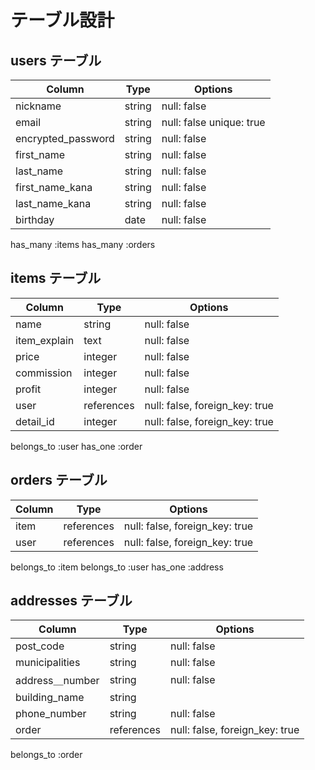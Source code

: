 # テーブル設計

## users テーブル

| Column             | Type   | Options                  |
| ------------------ | ------ | -----------              |
| nickname           | string | null: false              |
| email              | string | null: false  unique: true|
| encrypted_password | string | null: false              |
| first_name         | string | null: false              |
| last_name          | string | null: false              |
| first_name_kana    | string | null: false              |
| last_name_kana     | string | null: false              |
| birthday           | date   | null: false              |

has_many :items
has_many :orders

 ## items テーブル

| Column             | Type   | Options                  |
| ------------------ | ------ | -----------              |
| name               | string | null: false              |
| item_explain       | text   | null: false              |
| price              | integer | null: false              |
| commission         | integer | null: false              |
| profit             | integer | null: false              |
| user     | references | null: false, foreign_key: true |
| detail_id   | integer |  null: false, foreign_key: true |


belongs_to :user
has_one :order


 ## orders テーブル


| Column             | Type   | Options                  |
| ------------------ | ------ | -----------              |
| item    | references | null: false, foreign_key: true |
| user     | references | null: false, foreign_key: true |

belongs_to :item
belongs_to :user
has_one :address

 ## addresses テーブル

 | Column             | Type   | Options                  |
| ------------------ | ------ | -----------              |
| post_code          | string | null: false              |
| municipalities     | string | null: false              |
| address＿number    | string | null: false              |
| building_name      | string |                          |
| phone_number       | string | null: false              |
| order     | references | null: false, foreign_key: true |

belongs_to :order